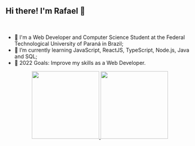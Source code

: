 ## Hi there! I'm Rafael 👋

<br/>

- 🔭 I'm a Web Developer and Computer Science Student at the Federal Technological University of Paraná in Brazil;
- 🌱 I’m currently learning JavaScript, ReactJS, TypeScript, Node.js, Java and SQL;
- 🥅 2022 Goals: Improve my skills as a Web Developer.
 
<div align="center">
  <a href="https://github.com/rafaelprn">
  <img height="180em" src="https://github-readme-stats.vercel.app/api?username=rafaelprn&show_icons=true&theme=vue-dark&include_all_commits=true&count_private=true"/>
  <img height="180em" src="https://github-readme-stats.vercel.app/api/top-langs/?username=rafaelprn&layout=compact&langs_count=7&theme=vue-dark"/>
</div>
